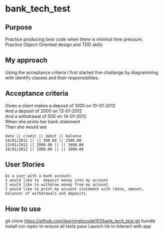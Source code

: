 # bank_tech_test

## Purpose
Practice producing best code when there is minimal time pressure.  
Practice Object-Oriented design and TDD skills

## My approach
Using the acceptance criteria I first started thw challange by diagramming with identify classes and their responsibilites.  

## Acceptance criteria
Given a client makes a deposit of 1000 on 10-01-2012  
And a deposit of 2000 on 13-01-2012  
And a withdrawal of 500 on 14-01-2012  
When she prints her bank statement  
Then she would see  
```
date || credit || debit || balance
14/01/2012 || || 500.00 || 2500.00
13/01/2012 || 2000.00 || || 3000.00
10/01/2012 || 1000.00 || || 1000.00
```
## User Stories
```
As a user with a bank account:  
I would like to  deposit money into my account  
I would like to withdraw money from my account  
I would like to print my account statement with (date, amount, balance) of withdrawals and deposits  
```

## How to use
git clone https://github.com/learningtocode101/bank_tech_test.git
bundle install
run rspec to ensure all tests pass
Launch irb to interact with app
 
